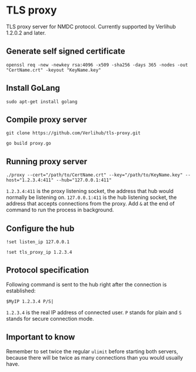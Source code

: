 # TLS proxy

TLS proxy server for NMDC protocol. Currently supported by Verlihub 1.2.0.2 and later.

## Generate self signed certificate

`openssl req -new -newkey rsa:4096 -x509 -sha256 -days 365 -nodes -out "CertName.crt" -keyout "KeyName.key"`

## Install GoLang

`sudo apt-get install golang`

## Compile proxy server

`git clone https://github.com/Verlihub/tls-proxy.git`

`go build proxy.go`

## Running proxy server

`./proxy --cert="/path/to/CertName.crt" --key="/path/to/KeyName.key" --host="1.2.3.4:411" --hub="127.0.0.1:411"`

`1.2.3.4:411` is the proxy listening socket, the address that hub would normally be listening on. `127.0.0.1:411` is the hub listening socket, the address that accepts connections from the proxy. Add `&` at the end of command to run the process in background.

## Configure the hub

`!set listen_ip 127.0.0.1`

`!set tls_proxy_ip 1.2.3.4`

## Protocol specification

Following command is sent to the hub right after the connection is established:

`$MyIP 1.2.3.4 P/S|`

`1.2.3.4` is the real IP address of connected user. `P` stands for plain and `S` stands for secure connection mode.

## Important to know

Remember to set twice the regular `ulimit` before starting both servers, because there will be twice as many connections than you would usually have.
